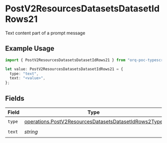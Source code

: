 # PostV2ResourcesDatasetsDatasetIdRows21

Text content part of a prompt message

## Example Usage

```typescript
import { PostV2ResourcesDatasetsDatasetIdRows21 } from "orq-poc-typescript/models/operations";

let value: PostV2ResourcesDatasetsDatasetIdRows21 = {
  type: "text",
  text: "<value>",
};
```

## Fields

| Field                                                                                                                        | Type                                                                                                                         | Required                                                                                                                     | Description                                                                                                                  |
| ---------------------------------------------------------------------------------------------------------------------------- | ---------------------------------------------------------------------------------------------------------------------------- | ---------------------------------------------------------------------------------------------------------------------------- | ---------------------------------------------------------------------------------------------------------------------------- |
| `type`                                                                                                                       | [operations.PostV2ResourcesDatasetsDatasetIdRows2Type](../../models/operations/postv2resourcesdatasetsdatasetidrows2type.md) | :heavy_check_mark:                                                                                                           | N/A                                                                                                                          |
| `text`                                                                                                                       | *string*                                                                                                                     | :heavy_check_mark:                                                                                                           | N/A                                                                                                                          |